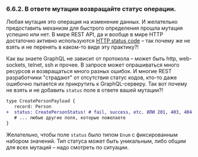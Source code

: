 ### <a name="rule-6.6.2"></a> 6.6.2. В ответе мутации возвращайте статус операции.

Любая мутация это операция на изменение данных. И желательно предоставить механизм для быстрого определения прошла мутация успешно или нет. В мире REST API, да и вообще в мире HTTP достаточно активно используются [HTTP status code](https://ru.wikipedia.org/wiki/%D0%A1%D0%BF%D0%B8%D1%81%D0%BE%D0%BA_%D0%BA%D0%BE%D0%B4%D0%BE%D0%B2_%D1%81%D0%BE%D1%81%D1%82%D0%BE%D1%8F%D0%BD%D0%B8%D1%8F_HTTP) – так почему же не взять и не перенять в каком-то виде эту практику?!

Как вы знаете GraphQL не зависит от протокола – может быть http, web-sockets, telnet, ssh и прочее. В запросе может опрашиваться много ресурсов и возвращаться много разных ошибок. И многие REST разработчики "страдают" от отсутствия статус кодов, кто-то даже ошибочно пытается их прикрутить к GraphQL-серверу. Так вот почему не взять и не добавить `status` поле в ответе вашей мутации?!

```diff
type CreatePersonPayload {
   record: Person
+  status: CreatePersonStatus! # fail, success, etc. ИЛИ 201, 403, 404 etc.
   # ... любые другие поля, которые пожелаете
}
```

Желательно, чтобы поле `status` было типом `Enum` с фиксированным набором значений. Тип статуса может быть уникальным, либо общим для всех мутаций – надо смотреть по ситуации.